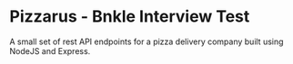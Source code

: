 # Pizzarus - Bnkle Interview Test

A small set of rest API endpoints for a pizza delivery company built using NodeJS and Express.
